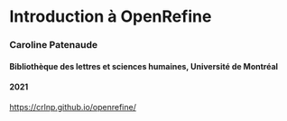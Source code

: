 # Introduction à OpenRefine

### Caroline Patenaude
#### Bibliothèque des lettres et sciences humaines, Université de Montréal
#### 2021 
https://crlnp.github.io/openrefine/ 
